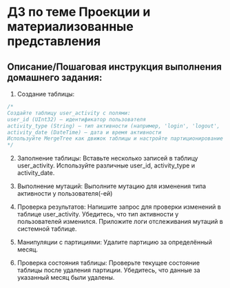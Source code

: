 # ДЗ по теме Проекции и материализованные представления

## Описание/Пошаговая инструкция выполнения домашнего задания:

1. Создание таблицы: 
```sql
/* 
Создайте таблицу user_activity с полями:
user_id (UInt32) — идентификатор пользователя
activity_type (String) — тип активности (например, 'login', 'logout', 'purchase')
activity_date (DateTime) — дата и время активности
Используйте MergeTree как движок таблицы и настройте партиционирование по дате активности (activity_date).
*/

```

2. Заполнение таблицы: Вставьте несколько записей в таблицу user_activity. Используйте различные user_id, activity_type и activity_date.

3. Выполнение мутаций: Выполните мутацию для изменения типа активности у пользователя(-ей)

4. Проверка результатов: Напишите запрос для проверки изменений в таблице user_activity. Убедитесь, что тип активности у пользователей изменился. Приложите логи отслеживания мутаций в системной таблице.

5. Манипуляции с партициями: Удалите партицию за определённый месяц.

6. Проверка состояния таблицы: Проверьте текущее состояние таблицы после удаления партиции. Убедитесь, что данные за указанный месяц были удалены.
